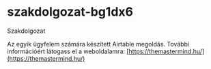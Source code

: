 # szakdolgozat-bg1dx6
Szakdolgozat

Az egyik ügyfelem számára készített Airtable megoldás.
További információért látogass el a weboldalamra:
[https://themastermind.hu/](https://themastermind.hu/)

